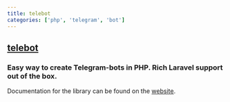```yaml
---
title: telebot
categories: ['php', 'telegram', 'bot']
---
```

## [telebot](https://github.com/westacks/telebot)

### Easy way to create Telegram-bots in PHP. Rich Laravel support out of the box.


Documentation for the library can be found on the [website](https://westacks.github.io/telebot/).
